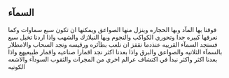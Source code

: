 ## السمآء
فوقنا بها المآد وبها الحجاره وينزل منها الصواعق ويمكنها ان تكون سبع سماوات وكما نعرفها كبيره جدا وتحوري الكواكب والنجوم وبها النيلازك والشهب واذا اردنا تخيل سبع فسنجد السمآء القريبه عنذدما نقفز ان نلعب بطآئره ورقيسه ونجد السحاب والامطلار بالسمآء الثلانيه والصواعق والبرق واذا بعدنا اكثر نجد اقمارا صناعيه واقمار طبيعيهع واذا بعدنا اكثر واكثر نبدأ في اكتشاف عرالم اخري من المجرات والثقوب السودآء والاشعه الكونيه